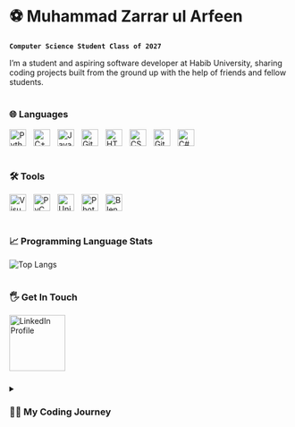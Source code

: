 # ⚽ Muhammad Zarrar ul Arfeen

**`Computer Science Student Class of 2027`**

I’m a student and aspiring software developer at Habib University, sharing coding projects built from the ground up with the help of friends and fellow students.

#
### 🌐 Languages

<img align="left" alt="Python" width="30px" style="padding-right:10px;" src="https://cdn.jsdelivr.net/gh/devicons/devicon/icons/python/python-plain.svg" />
<img align="left" alt="C++" width="30px" style="padding-right:10px;" src="https://cdn.jsdelivr.net/gh/devicons/devicon@latest/icons/cplusplus/cplusplus-original.svg" />
<img align="left" alt="Java" width="30px" style="padding-right:10px;" src="https://cdn.jsdelivr.net/gh/devicons/devicon/icons/java/java-original.svg"/>
<img align="left" alt="Git" width="30px" style="padding-right:10px;" src="https://cdn.jsdelivr.net/gh/devicons/devicon/icons/git/git-original.svg" />
<img align="left" alt="HTML" width="30px" style="padding-right:10px;" src="https://cdn.jsdelivr.net/gh/devicons/devicon/icons/html5/html5-plain.svg" />
<img align="left" alt="CSS" width="30px" style="padding-right:10px;" src="https://cdn.jsdelivr.net/gh/devicons/devicon/icons/css3/css3-plain.svg" />
<img align="left" alt="GitHub" width="30px" style="padding-right:10px;" src="https://cdn.jsdelivr.net/gh/devicons/devicon@latest/icons/github/github-original.svg" />
<img align="left" alt="C#" width="30px" style="padding-right:10px;" src="https://cdn.jsdelivr.net/gh/devicons/devicon@latest/icons/csharp/csharp-original.svg" />
<br /><br />

#
### 🛠️ Tools

<img align="left" alt="Visual Studio Code" width="30px" style="padding-right:10px;" src="https://cdn.jsdelivr.net/gh/devicons/devicon@latest/icons/vscode/vscode-original.svg" />
<img align="left" alt="PyCharm" width="30px" style="padding-right:10px;" src="https://cdn.jsdelivr.net/gh/devicons/devicon@latest/icons/pycharm/pycharm-original.svg" />
<img align="left" alt="Unity" width="30px" style="padding-right:10px;" src="https://cdn.jsdelivr.net/gh/devicons/devicon@latest/icons/unity/unity-original.svg"/>
<img align="left" alt="Photoshop" width="30px" style="padding-right:10px;" src="https://cdn.jsdelivr.net/gh/devicons/devicon@latest/icons/photoshop/photoshop-original.svg"/>
<img align="left" alt="Blender" width="30px" style="padding-right:10px;" src="https://cdn.jsdelivr.net/gh/devicons/devicon@latest/icons/blender/blender-original.svg"/>

<br /><br />

#
### 📈 Programming Language Stats
![Top Langs](https://github-readme-stats.vercel.app/api/top-langs/?username=zarrarularfeen)

#
### 🖐️ Get In Touch
<a href="https://www.linkedin.com/in/zarrar-ul-arfeen/" target="_blank">
    <img align="left" alt="LinkedIn Profile" width="100px" style="padding-right:10px;" src="https://cdn.jsdelivr.net/gh/devicons/devicon@latest/icons/linkedin/linkedin-original-wordmark.svg"/>
</a>

<br clear="left"/>

###
<details>
 <summary><h3> 👨‍💻 My Coding Journey </h3></summary>
   I began my coding journey as a student, quickly falling in love with the challenges and creativity it demands. My passion for coding grew as I combined it with my graphic design skills to create visually engaging projects. Collaborating with peers on various coding endeavors has been a highlight, and I'm always eager to expand my skill set by learning new programming languages. My ultimate goal is to develop projects that are not only user-friendly but also make a positive impact on the world.
</details>

